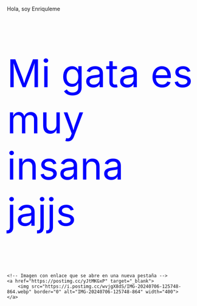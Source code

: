 <html>
<head>
    <title>MI página de ejemplo</title>
</head>
<body>
    <p>Hola, soy Enriquleme</p>
    <p style="color:blue; font-size:100px;">Mi gata es muy insana jajjs</p>

    <!-- Imagen con enlace que se abre en una nueva pestaña -->
    <a href="https://postimg.cc/yJtMKGxP" target="_blank">
        <img src="https://i.postimg.cc/wvjgX8dS/IMG-20240706-125748-864.webp" border="0" alt="IMG-20240706-125748-864" width="400">
    </a>

</body>
</html>

